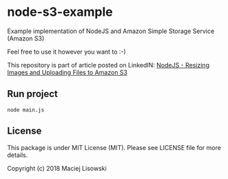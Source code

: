 # node-s3-example
Example implementation of NodeJS and Amazon Simple Storage Service  (Amazon S3)

Feel free to use it however you want to :-)

This repository is part of article posted on LinkedIN: [NodeJS - Resizing Images and Uploading Files to Amazon S3]()

## Run project
```
node main.js
```

## License

This package is under MIT License (MIT). Please see LICENSE file for more details.

Copyright (c) 2018 Maciej Lisowski